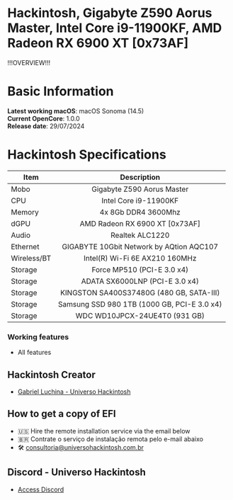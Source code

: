 # Hackintosh, Gigabyte Z590 Aorus Master, Intel Core i9-11900KF, AMD Radeon RX 6900 XT [0x73AF]

!!!OVERVIEW!!!

# Basic Information

**Latest working macOS**: macOS Sonoma (14.5)
<br>
**Current OpenCore**: 1.0.0
<br>
**Release date**: 29/07/2024

# Hackintosh Specifications
|Item|Description|
|-|:-------:|
|Mobo|Gigabyte Z590 Aorus Master|
|CPU|Intel Core i9-11900KF|
|Memory|4x 8Gb DDR4 3600Mhz|
|dGPU|AMD Radeon RX 6900 XT [0x73AF]|
|Audio|Realtek ALC1220|
|Ethernet|GIGABYTE 10Gbit Network by AQtion AQC107|
|Wireless/BT|Intel(R) Wi-Fi 6E AX210 160MHz|
|Storage|Force MP510 (PCI-E 3.0 x4)|
|Storage|ADATA SX6000LNP (PCI-E 3.0 x4)|
|Storage|KINGSTON SA400S37480G (480 GB, SATA-III)|
|Storage|Samsung SSD 980 1TB (1000 GB, PCI-E 3.0 x4)|
|Storage|WDC WD10JPCX-24UE4T0 (931 GB)|

### Working features
- All features

## Hackintosh Creator
- [Gabriel Luchina - Universo Hackintosh](https://luchina.com.br)

## How to get a copy of EFI
- 🇺🇸 Hire the remote installation service via the email below
- 🇧🇷 Contrate o serviço de instalação remota pelo e-mail abaixo
- 🛠️ [consultoria@universohackintosh.com.br](mailto:consultoria@universohackintosh.com.br)

## Discord - Universo Hackintosh
- [Access Discord](https://discord.universohackintosh.com.br)
